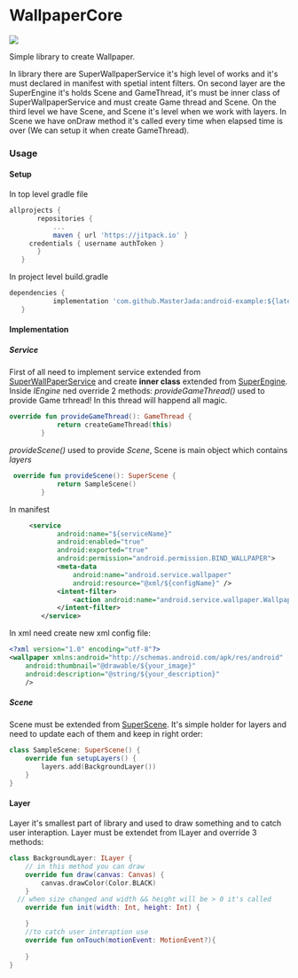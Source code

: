 # WallpaperCore
[![](https://jitpack.io/v/MasterJada/android-example.svg)](https://jitpack.io/#MasterJada/android-example)


Simple library to create Wallpaper.

In library there are SuperWallpaperService it's high level of works and it's must declared in manifest with spetial intent filters. 
On second layer are the SuperEngine it's holds Scene and GameThread, it's must be inner class of SuperWallpaperService and must create Game thread and Scene.
On the third level we have Scene, and Scene it's level when we work with layers. In Scene we have onDraw method it's called every time when elapsed time is over  (We can setup it when create GameThread).

 ### Usage
 #### Setup
 In top level gradle file
 
 ``` gradle
 allprojects {
		repositories {
			...
			maven { url 'https://jitpack.io' }
      credentials { username authToken }
		}
	}
 ```
 In project level build.gradle
 
 ```gradle
 dependencies {
	        implementation 'com.github.MasterJada:android-example:${latest_version}'
	}
 ```
#### Implementation
##### Service
First of all need to implement service extended from [SuperWallPaperService](https://github.com/MasterJada/WallpaperCore/blob/master/wallpapercore/src/main/java/dev/jetlaunch/wallpapercore/SuperWallPaperService.kt) and create **inner class** extended from [SuperEngine](https://github.com/MasterJada/WallpaperCore/blob/412a572e0a58db0acebe41eb248a79c100768704/wallpapercore/src/main/java/dev/jetlaunch/wallpapercore/SuperWallPaperService.kt#L9). Inside _IEngine_ ned override 2 methods:
_provideGameThread()_ used to provide Game trhread! In this thread will happend all magic.
```kotlin
override fun provideGameThread(): GameThread {
            return createGameThread(this)
        }
```

_provideScene()_ used to provide *Scene*, Scene is main object which contains *layers* 

```kotlin
 override fun provideScene(): SuperScene {
            return SampleScene()
        }
```

In manifest 
```xml
     <service
            android:name="${serviceName}"
            android:enabled="true"
            android:exported="true"
            android:permission="android.permission.BIND_WALLPAPER">
            <meta-data
                android:name="android.service.wallpaper"
                android:resource="@xml/${configName}" />
            <intent-filter>
                <action android:name="android.service.wallpaper.WallpaperService" />
            </intent-filter>
        </service>
```

In xml need create new xml config file:
```xml
<?xml version="1.0" encoding="utf-8"?>
<wallpaper xmlns:android="http://schemas.android.com/apk/res/android"
    android:thumbnail="@drawable/${your_image}"
    android:description="@string/${your_description}"
    />
```
##### Scene 
Scene must be extended from [SuperScene](../blob/master/wallpapercore/src/main/java/dev/jetlaunch/wallpapercore/SuperScene.kt). It's simple holder for layers and need to update each of them and keep in right order:
```kotlin
class SampleScene: SuperScene() {
    override fun setupLayers() {
        layers.add(BackgroundLayer())
    }
}
```

#### Layer
Layer it's smallest part of library and used to draw something and to catch user interaption. Layer must be extendet from ILayer and override 3 methods:

```kotlin
class BackgroundLayer: ILayer {
    // in this method you can draw 
    override fun draw(canvas: Canvas) {
        canvas.drawColor(Color.BLACK)
    }
  // when size changed and width && height will be > 0 it's called
    override fun init(width: Int, height: Int) {

    }
    //to catch user interaption use
    override fun onTouch(motionEvent: MotionEvent?){
        
    }
}
```
